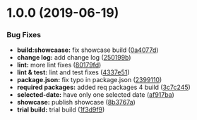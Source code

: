 # 1.0.0 (2019-06-19)


### Bug Fixes

* **build:showcaase:** fix showcase build ([0a4077d](https://github.com/SpencerOdai/ngx-year-calendar/commit/0a4077d))
* **change log:** add change log ([250199b](https://github.com/SpencerOdai/ngx-year-calendar/commit/250199b))
* **lint:** more lint fixes ([80179fd](https://github.com/SpencerOdai/ngx-year-calendar/commit/80179fd))
* **lint & test:** lint and test fixes ([4337e51](https://github.com/SpencerOdai/ngx-year-calendar/commit/4337e51))
* **package.json:** fix typo in package.json ([2399110](https://github.com/SpencerOdai/ngx-year-calendar/commit/2399110))
* **required packages:** added req packages 4 build ([3c7c245](https://github.com/SpencerOdai/ngx-year-calendar/commit/3c7c245))
* **selected-date:** have only one selected date ([af917ba](https://github.com/SpencerOdai/ngx-year-calendar/commit/af917ba))
* **showcase:** publish showcase ([8b3767a](https://github.com/SpencerOdai/ngx-year-calendar/commit/8b3767a))
* **trial build:** trial build ([1f3d9f9](https://github.com/SpencerOdai/ngx-year-calendar/commit/1f3d9f9))
